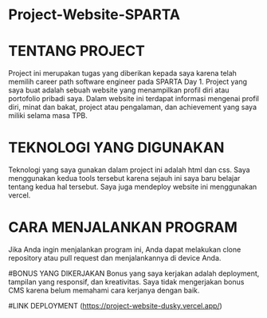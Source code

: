 # Project-Website-SPARTA
# TENTANG PROJECT 
Project ini merupakan tugas yang diberikan kepada saya karena telah memilih career path software engineer pada SPARTA Day 1. Project yang saya buat adalah sebuah website yang menampilkan profil diri atau portofolio pribadi saya. Dalam website ini terdapat informasi mengenai profil diri, minat dan bakat, project atau pengalaman, dan achievement yang saya miliki selama masa TPB.

# TEKNOLOGI YANG DIGUNAKAN
Teknologi yang saya gunakan dalam project ini adalah html dan css. Saya menggunakan kedua tools tersebut karena sejauh ini saya baru belajar tentang kedua hal tersebut. Saya juga mendeploy website ini menggunakan vercel.

# CARA MENJALANKAN PROGRAM
Jika Anda ingin menjalankan program ini, Anda dapat melakukan clone repository atau pull request dan menjalankannya di device Anda.

#BONUS YANG DIKERJAKAN
Bonus yang saya kerjakan adalah deployment, tampilan yang responsif, dan kreativitas. Saya tidak mengerjakan bonus CMS karena belum memahami cara kerjanya dengan baik.

#LINK DEPLOYMENT
(https://project-website-dusky.vercel.app/)
